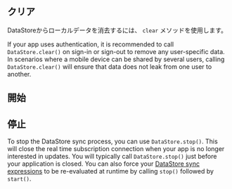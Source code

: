 ## クリア

DataStoreからローカルデータを消去するには、 `clear` メソッドを使用します。

<inline-fragment platform="ios" src="~/lib/datastore/fragments/ios/other-methods/10_clear.md"></inline-fragment> <inline-fragment platform="android" src="~/lib/datastore/fragments/android/other-methods/10_clear.md"></inline-fragment>

<amplify-callout>

If your app uses authentication, it is recommended to call `DataStore.clear()` on sign-in or sign-out to remove any user-specific data. In scenarios where a mobile device can be shared by several users, calling `DataStore.clear()` will ensure that data does not leak from one user to another.

</amplify-callout>

## 開始

<inline-fragment platform="ios" src="~/lib/datastore/fragments/ios/other-methods/15_start.md"></inline-fragment> <inline-fragment platform="android" src="~/lib/datastore/fragments/android/other-methods/15_start.md"></inline-fragment>

<inline-fragment platform="ios" src="~/lib/datastore/fragments/ios/other-methods/20_start.md"></inline-fragment> <inline-fragment platform="android" src="~/lib/datastore/fragments/android/other-methods/20_start.md"></inline-fragment>

## 停止

To stop the DataStore sync process, you can use `DataStore.stop()`.  This will close the real time subscription connection when your app is no longer interested in updates. You will typically call `DataStore.stop()` just before your application is closed.  You can also force your [DataStore sync expressions](~/lib/datastore/sync.md) to be re-evaluated at runtime by calling `stop()` followed by `start()`.

<inline-fragment platform="ios" src="~/lib/datastore/fragments/ios/other-methods/30_stop.md"></inline-fragment> <inline-fragment platform="android" src="~/lib/datastore/fragments/android/other-methods/30_stop.md"></inline-fragment>
